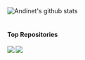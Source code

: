 <!--
**andyasne/andyasne** is a ✨ _special_ ✨ repository because its `README.md` (this file) appears on your GitHub profile.
 
- 🔭 I’m currently working on ...
- 🌱 I’m currently learning ...
- 👯 I’m looking to collaborate on ...
- 🤔 I’m looking for help with ...
- 💬 Ask me about ...
- 📫 How to reach me: ...
- 😄 Pronouns: ...
- ⚡ Fun fact: ...
-->

<a href="https://github.com/andyasne?tab=repositories">
 <img align="left" src="https://github-readme-stats.vercel.app/api?username=andyasne&theme=nord&count_private=true&show_icons=true" alt="Andinet's github stats"/>
</a>
 

 <br />
 
 <br />


#### Top Repositories

<a href="https://github.com/andyasne/Staketracker">
  <img align="left" src="https://github-readme-stats.vercel.app/api/pin/?username=andyasne&repo=Staketracker&theme=buefy&count_private=true" />
</a> 
<a href="https://github.com/andyasne?tab=repositories">
  <img align="center" src="https://github-readme-stats.vercel.app/api/pin/?username=andyasne&repo=commcare-hq&theme=buefy" />
</a>
